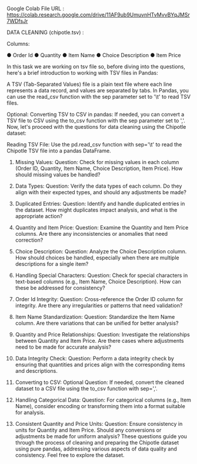 Google Colab File URL : https://colab.research.google.com/drive/11AF9ub9UmuvnHTvMvvBYqJMSr7WDfsJr

DATA CLEANING (chipotle.tsv) :

Columns: 

●	Order Id
●	Quantity
●	Item Name
●	Choice Description
●	Item Price

In this task we are working on tsv file so, before diving into the questions, here's a brief introduction to working with TSV files in Pandas:

A TSV (Tab-Separated Values) file is a plain text file where each line represents a data record, and values are separated by tabs. In Pandas, you can use the read_csv function with the sep parameter set to '\t' to read TSV files.

Optional: Converting TSV to CSV in pandas:
If needed, you can convert a TSV file to CSV using the to_csv function with the sep parameter set to ','. Now, let's proceed with the questions for data cleaning using the Chipotle dataset:

Reading TSV File:
Use the pd.read_csv function with sep='\t' to read the Chipotle TSV file into a pandas DataFrame.

1. Missing Values:
Question: Check for missing values in each column (Order ID, Quantity, Item Name, Choice Description, Item Price). How should missing values be handled?

3. Data Types:
Question: Verify the data types of each column. Do they align with their expected types, and should any adjustments be made?

5. Duplicated Entries:
Question: Identify and handle duplicated entries in the dataset. How might duplicates impact analysis, and what is the appropriate action?

7. Quantity and Item Price:
Question: Examine the Quantity and Item Price columns. Are there any inconsistencies or anomalies that need correction?

9. Choice Description:
Question: Analyze the Choice Description column. How should choices be handled, especially when there are multiple descriptions for a single item?

10. Handling Special Characters:
Question: Check for special characters in text-based columns (e.g., Item Name, Choice Description). How can these be addressed for consistency?

11. Order Id Integrity:
Question: Cross-reference the Order ID column for integrity. Are there any irregularities or patterns that need validation?

12. Item Name Standardization:
Question: Standardize the Item Name column. Are there variations that can be unified for better analysis?

13. Quantity and Price Relationships:
Question: Investigate the relationships between Quantity and Item Price. Are there cases where adjustments need to be made for accurate analysis?

14. Data Integrity Check:
Question: Perform a data integrity check by ensuring that quantities and prices align with the corresponding items and descriptions.

15. Converting to CSV:
Optional Question: If needed, convert the cleaned dataset to a CSV file using the to_csv function with sep=','.

16. Handling Categorical Data:
Question: For categorical columns (e.g., Item Name), consider encoding or transforming them into a format suitable for analysis.

17. Consistent Quantity and Price Units:
Question: Ensure consistency in units for Quantity and Item Price. Should any conversions or adjustments be made for uniform analysis?
These questions guide you  through the process of cleaning and preparing the Chipotle dataset using pure pandas, addressing various aspects of data quality and consistency. Feel free to explore the dataset. 




